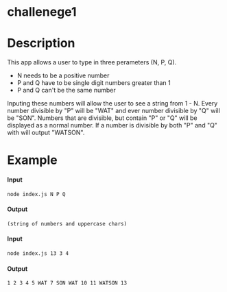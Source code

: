# challenege1

# Description

This app allows a user to type in three perameters (N, P, Q).

* N needs to be a positive number
* P and Q have to be single digit numbers greater than 1
* P and Q can't be the same number

Inputing these numbers will allow the user to see a string from 1 - N. Every number divisible by "P" will be "WAT" and ever number divisible by "Q" will be "SON". Numbers that are divisible, but contain "P" or "Q" will be displayed as a normal number. If a number is divisible by both "P" and "Q" with will output "WATSON".

# Example

#### Input
    node index.js N P Q

#### Output
    (string of numbers and uppercase chars)

#### Input
    node index.js 13 3 4

#### Output
    1 2 3 4 5 WAT 7 SON WAT 10 11 WATSON 13
